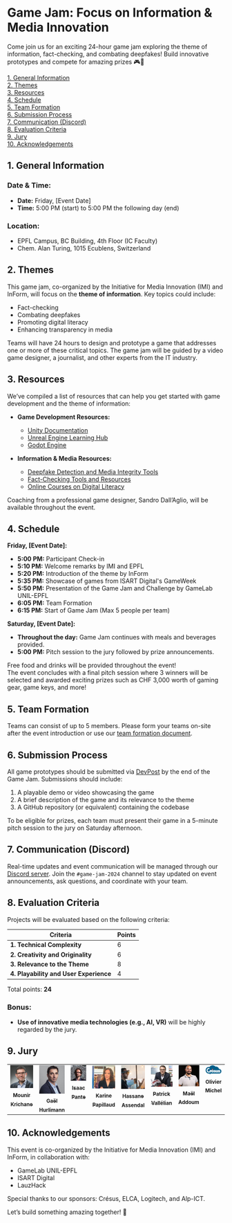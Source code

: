 # Game Jam: Focus on Information & Media Innovation

Come join us for an exciting 24-hour game jam exploring the theme of information, fact-checking, and combating deepfakes! Build innovative prototypes and compete for amazing prizes 🎮🎉

[1. General Information](#1-general-information)  
[2. Themes](#2-themes)  
[3. Resources](#3-resources)  
[4. Schedule](#4-schedule)  
[5. Team Formation](#5-team-formation)  
[6. Submission Process](#6-submission-process)  
[7. Communication (Discord)](#7-communication-discord)  
[8. Evaluation Criteria](#8-evaluation-criteria)  
[9. Jury](#9-jury)  
[10. Acknowledgements](#10-acknowledgements)

## 1. General Information

### **Date & Time:**
- **Date:** Friday, [Event Date]  
- **Time:** 5:00 PM (start) to 5:00 PM the following day (end)

### **Location:**
- EPFL Campus, BC Building, 4th Floor (IC Faculty)  
- Chem. Alan Turing, 1015 Ecublens, Switzerland

## 2. Themes

This game jam, co-organized by the Initiative for Media Innovation (IMI) and InForm, will focus on the **theme of information**. Key topics could include:  
- Fact-checking  
- Combating deepfakes  
- Promoting digital literacy  
- Enhancing transparency in media  

Teams will have 24 hours to design and prototype a game that addresses one or more of these critical topics. The game jam will be guided by a video game designer, a journalist, and other experts from the IT industry.

## 3. Resources

We’ve compiled a list of resources that can help you get started with game development and the theme of information:

- **Game Development Resources:**
  - [Unity Documentation](https://docs.unity3d.com/Manual/index.html)  
  - [Unreal Engine Learning Hub](https://www.unrealengine.com/en-US/onlinelearning-courses)  
  - [Godot Engine](https://godotengine.org/documentation)

- **Information & Media Resources:**
  - [Deepfake Detection and Media Integrity Tools](https://www.mediaforensics.org)  
  - [Fact-Checking Tools and Resources](https://www.poynter.org)  
  - [Online Courses on Digital Literacy](https://learn.digitalmediaproject.org)  

Coaching from a professional game designer, Sandro Dall’Aglio, will be available throughout the event.

## 4. Schedule

**Friday, [Event Date]:**  
  - **5:00 PM:** Participant Check-in  
  - **5:10 PM:** Welcome remarks by IMI and EPFL  
  - **5:20 PM:** Introduction of the theme by InForm  
  - **5:35 PM:** Showcase of games from ISART Digital's GameWeek  
  - **5:50 PM:** Presentation of the Game Jam and Challenge by GameLab UNIL-EPFL  
  - **6:05 PM:** Team Formation  
  - **6:15 PM:** Start of Game Jam (Max 5 people per team)  

**Saturday, [Event Date]:**  
  - **Throughout the day:** Game Jam continues with meals and beverages provided.  
  - **5:00 PM:** Pitch session to the jury followed by prize announcements.

Free food and drinks will be provided throughout the event!  
The event concludes with a final pitch session where 3 winners will be selected and awarded exciting prizes such as CHF 3,000 worth of gaming gear, game keys, and more!

## 5. Team Formation

Teams can consist of up to 5 members. Please form your teams on-site after the event introduction or use our [team formation document](https://docs.google.com/spreadsheets/d/example-link).

## 6. Submission Process

All game prototypes should be submitted via [DevPost](https://devpost.com/) by the end of the Game Jam. Submissions should include:

1. A playable demo or video showcasing the game
2. A brief description of the game and its relevance to the theme
3. A GitHub repository (or equivalent) containing the codebase

To be eligible for prizes, each team must present their game in a 5-minute pitch session to the jury on Saturday afternoon.

## 7. Communication (Discord)

Real-time updates and event communication will be managed through our [Discord server](https://discord.gg/invite-link). Join the `#game-jam-2024` channel to stay updated on event announcements, ask questions, and coordinate with your team.

## 8. Evaluation Criteria

Projects will be evaluated based on the following criteria:

| **Criteria**                               | **Points** |
|--------------------------------------------|------------|
| **1. Technical Complexity**                | 6          |
| **2. Creativity and Originality**           | 6          |
| **3. Relevance to the Theme**              | 8          |
| **4. Playability and User Experience**     | 4          |

Total points: **24**

### Bonus:
- **Use of innovative media technologies (e.g., AI, VR)** will be highly regarded by the jury.

## 9. Jury
<table>
  <tbody>
    <tr>
      <td align="center" valign="top" width="16%">
        <a href="https://www.linkedin.com/in/mkrichane/">
          <img src="photo/Mounir.jpeg" width="100px" alt="Mounir Krichane"/>
          <br /><sub><b>Mounir Krichane</b></sub>
        </a>
      </td>
      <td align="center" valign="top" width="16%">
        <a href="https://www.linkedin.com/in/gaelhurlimann/">
          <img src="photo/Gael.jpg" width="100px" alt="Gaël Hurlimann"/>
          <br /><sub><b>Gaël Hurlimann</b></sub>
        </a>
      </td>
      <td align="center" valign="top" width="16%">
        <a href="https://www.linkedin.com/in/isaacpante/">
          <img src="photo/Isaac.jpeg" width="100px" alt="Isaac Pante"/>
          <br /><sub><b>Isaac Pante</b></sub>
        </a>
      </td>
      <td align="center" valign="top" width="16%">
        <a href="https://www.linkedin.com/in/karinepapillaud/">
          <img src="photo/Karine.jpeg" width="100px" alt="Karine Papillaud"/>
          <br /><sub><b>Karine Papillaud</b></sub>
        </a>
      </td>
      <td align="center" valign="top" width="16%">
        <a href="https://www.linkedin.com/in/hassane-assendal/">
          <img src="photo/Hassane.jpeg" width="100px" alt="Hassane Assendal"/>
          <br /><sub><b>Hassane Assendal</b></sub>
        </a>
      </td>
      <td align="center" valign="top" width="16%">
        <a href="https://www.linkedin.com/in/patrick-vallélian-a0769a13/">
          <img src="photo/Patrick.jpeg" width="100px" alt="Patrick Vallélian"/>
          <br /><sub><b>Patrick Vallélian</b></sub>
        </a>
      </td>
      <td align="center" valign="top" width="16%">
        <a href="https://www.linkedin.com/in/maël-addoum/">
          <img src="photo/Mael.jpeg" width="100px" alt="Maël Addoum"/>
          <br /><sub><b>Maël Addoum</b></sub>
        </a>
      </td>
      <td align="center" valign="top" width="16%">
        <a href="https://cresus.ch/fr/a-propos">
          <img src="photo/cresus.png" width="300px" alt="Olivier Michel"/>
          <br /><sub><b>Olivier Michel</b></sub>
        </a>
      </td>
    </tr>
  </tbody>
</table>




## 10. Acknowledgements

This event is co-organized by the Initiative for Media Innovation (IMI) and InForm, in collaboration with:

- GameLab UNIL-EPFL  
- ISART Digital  
- LauzHack  

Special thanks to our sponsors: Crésus, ELCA, Logitech, and Alp-ICT.

Let’s build something amazing together! 👾
